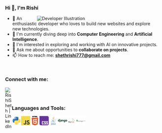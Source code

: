 ### Hi 👋, I'm Rishi

<img align="right" alt="Developer Illustration" width="400" src="https://raw.githubusercontent.com/gist/Krish-zinzuvadiya/15024326417722c1597a760596e0a4f5/raw/a282f1b7470c678a1555a53f0db6fe7a950a793c/developer.gif">

- 🔭 An enthusiastic developer who loves to build new websites and explore new technologies.
- 🌱 I'm currently diving deep into **Computer Engineering** and **Artificial Intelligence**.
- 🤔 I'm interested in exploring and working with AI on innovative projects.
- 🤝 Ask me about opportunities to **collaborate on projects**.
- 📫 How to reach me: **shethrishi777@gmail.com**

<br>

### Connect with me:
[<img align="left" alt="RishiSheth | LinkedIn" width="22px" src="https://cdn.simpleicons.org/linkedin/FFFFFF" />][linkedin]


<br>
<br>

### Languages and Tools:
[<img align="left" alt="Python" width="30px" src="https://raw.githubusercontent.com/github/explore/80688e429a7d4ef2fca1e82350fe8e3517d3494d/topics/python/python.png" />][python]
[<img align="left" alt="JavaScript" width="30px" src="https://raw.githubusercontent.com/github/explore/80688e429a7d4ef2fca1e82350fe8e3517d3494d/topics/javascript/javascript.png" />][js]
[<img align="left" alt="HTML5" width="30px" src="https://raw.githubusercontent.com/github/explore/80688e429a7d4ef2fca1e82350fe8e3517d3494d/topics/html/html.png" />][html]
[<img align="left" alt="CSS3" width="30px" src="https://raw.githubusercontent.com/github/explore/80688e429a7d4ef2fca1e82350fe8e3517d3494d/topics/css/css.png" />][css]
[<img align="left" alt="Java" width="30px" src="https://raw.githubusercontent.com/github/explore/80688e429a7d4ef2fca1e82350fe8e3517d3494d/topics/java/java.png" />][java]
[<img align="left" alt="Django" width="30px" src="https://raw.githubusercontent.com/github/explore/80688e429a7d4ef2fca1e82350fe8e3517d3494d/topics/django/django.png" />][django]
[<img align="left" alt="MySQL" width="30px" src="https://raw.githubusercontent.com/github/explore/80688e429a7d4ef2fca1e82350fe8e3517d3494d/topics/mysql/mysql.png" />][mysql]
[<img align="left" alt="MongoDB" width="30px" src="https://raw.githubusercontent.com/github/explore/80688e429a7d4ef2fca1e82350fe8e3517d3494d/topics/mongodb/mongodb.png" />][mongodb]


<br>
<br>

[linkedin]: https://www.linkedin.com/in/rishi-sheth-00b294375
[python]: https://www.python.org
[js]: https://developer.mozilla.org/en-US/docs/Web/JavaScript
[html]: https://developer.mozilla.org/en-US/docs/Web/HTML
[css]: https://developer.mozilla.org/en-US/docs/Web/CSS
[java]: https://www.java.com
[django]: https://www.djangoproject.com
[mysql]: https://www.mysql.com
[mongodb]: https://www.mongodb.com
